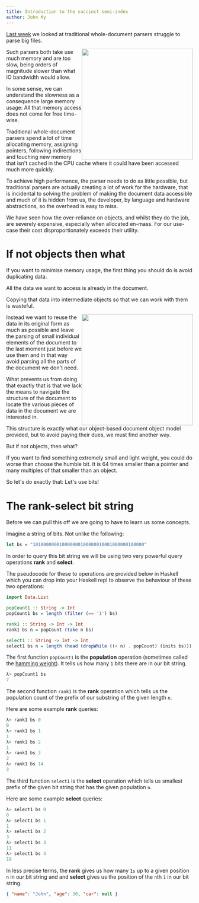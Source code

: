```yaml
---
title: Introduction to the succinct semi-index
author: John Ky
---
```


[Last week](../posts/2018-07-25-problem-of-parsing-large-datasets.html) we
looked at traditional whole-document parsers struggle to parse
big files.

<img style="float: right; height: 300px; width: 300px;" src="/images/golden-toilet.png">
Such parsers both take use much memory and are too slow, being orders of
magnitude slower than what IO bandwidth would allow.

In some sense, we can understand the slowness as a consequence large memory usage:
All that memory access does not come for free time-wise.

Traditional whole-document parsers spend a lot of time allocating memory, assigning
pointers, following indirections and touching new memory that isn't cached
in the CPU cache where it could have been accessed much more quickly.

To achieve high performance, the parser needs to do as little possible, but
traditional parsers are actually creating a lot of work for the hardware,
that is incidental to solving the problem of making the document data accessible
and much of it is hidden from us, the developer, by language and hardware
abstractions, so the overhead is easy to miss.

We have seen how the over-reliance on objects, and whilst they do the job,
are severely expensive, especially when allocated en-mass.  For our use-case
their cost disproportionately exceeds their utility.

# If not objects then what

If you want to minimise memory usage, the first thing you should do is avoid
duplicating data.

All the data we want to access is already in the document.

Copying that data into intermediate objects so that we can work with them
is wasteful.

<img style="float: right; height: 300px; width: 300px;" src="/images/bits-in-perspective.jpg">
Instead we want to reuse the data in its original form as much as possible
and leave the parsing of small individual elements of the document to
the last moment just before we use them and in that way avoid parsing all
the parts of the document we don't need.

What prevents us from doing that exactly that is that we lack the means
to navigate the structure of the document to locate the various pieces
of data in the document we are interested in.

This structure is exactly what our object-based document object model
provided, but to avoid paying their dues, we must find another way.

But if not objects, then what?

If you want to find something extremely small and light weight, you could do
worse than choose the humble bit.  It is 64 times smaller than a pointer
and many multiples of that smaller than an object.

So let's do exactly that: Let's use bits!

# The rank-select bit string

Before we can pull this off we are going to have to learn us some concepts.

Imagine a string of bits.  Not unlike the following:

```haskell
let bs = "101000000010000000100000010001000000100000"
```

In order to query this bit string we will be using two very powerful
query operations **rank** and **select**.

The pseudocode for these to operations are provided below in Haskell which
you can drop into your Haskell repl to observe the behaviour of these two
operations:

```haskell
import Data.List

popCount1 :: String -> Int
popCount1 bs = length (filter (== '1') bs)

rank1 :: String -> Int -> Int
rank1 bs n = popCount (take n bs)

select1 :: String -> Int -> Int
select1 bs n = length (head (dropWhile ((< n) . popCount) (inits bs)))
```

The first function `popCount1` is the **population** operation (sometimes called the
[hamming weight](https://en.wikipedia.org/wiki/Hamming_weight)).
It tells us how many `1` bits there are in our bit string.

```haskell
λ> popCount1 bs
7
```

The second function `rank1` is the **rank** operation which tells us the population count of
the prefix of our substring of the given length `n`.

Here are some example **rank** queries:

```haskell
λ> rank1 bs 0
0
λ> rank1 bs 1
1
λ> rank1 bs 2
1
λ> rank1 bs 3
2
λ> rank1 bs 14
3
```

The third function `select1` is the **select** operation which tells us smallest prefix of the given
bit string that has the given population `n`.

Here are some example **select** queries:

```haskell
λ> select1 bs 0
0
λ> select1 bs 1
1
λ> select1 bs 2
3
λ> select1 bs 3
11
λ> select1 bs 4
19
```

In less precise terms, the **rank** gives us how many `1s` up to a given position `n`
in our bit string and and **select** gives us the position of the `n`th `1` in our
bit string.

```json
{ "name": "John", "age": 30, "car": null }
```

